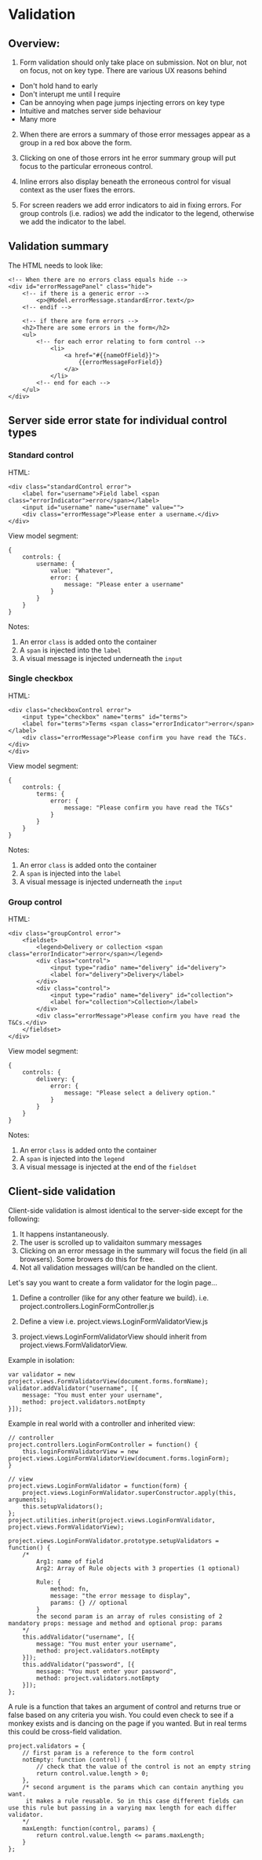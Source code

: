 # Validation

## Overview:

1. Form validation should only take place on submission. Not on blur, not on focus, not on key type. There are various UX reasons behind

* Don't hold hand to early
* Don't interupt me until I require
* Can be annoying when page jumps injecting errors on key type
* Intuitive and matches server side behaviour
* Many more

2. When there are errors a summary of those error messages appear as a group in a red box above the form.

3. Clicking on one of those errors int he error summary group will put focus to the particular erroneous control.

4. Inline errors also display beneath the erroneous control for visual context as the user fixes the errors.

5. For screen readers we add error indicators to aid in fixing errors. For group controls (i.e. radios) we add the indicator to the legend, otherwise we add the indicator to the label.

## Validation summary

The HTML needs to look like:

	<!-- When there are no errors class equals hide -->
	<div id="errorMessagePanel" class="hide">
		<!-- if there is a generic error -->
			<p>@Model.errorMessage.standardError.text</p>
		<!-- endif -->

		<!-- if there are form errors -->
		<h2>There are some errors in the form</h2>
		<ul>
			<!-- for each error relating to form control -->
				<li>
					<a href="#{{nameOfField}}">
						{{errorMessageForField}}
					</a>
				</li>
			<!-- end for each -->
		</ul>
	</div>

## Server side error state for individual control types

### Standard control

HTML:

	<div class="standardControl error">
		<label for="username">Field label <span class="errorIndicator">error</span></label>
		<input id="username" name="username" value="">
		<div class="errorMessage">Please enter a username.</div>
	</div>

View model segment:

	{
		controls: {
			username: {
				value: "Whatever",
				error: {
					message: "Please enter a username"
				}
			}
		}
	}

Notes:

1. An error `class` is added onto the container
2. A `span` is injected into the `label`
3. A visual message is injected underneath the `input`

### Single checkbox

HTML:

	<div class="checkboxControl error">
		<input type="checkbox" name="terms" id="terms">
		<label for="terms">Terms <span class="errorIndicator">error</span></label>
		<div class="errorMessage">Please confirm you have read the T&Cs.</div>
	</div>

View model segment:

	{
		controls: {
			terms: {
				error: {
					message: "Please confirm you have read the T&Cs"
				}
			}
		}
	}

Notes:

1. An error `class` is added onto the container
2. A `span` is injected into the `label`
3. A visual message is injected underneath the `input`

### Group control

HTML:

	<div class="groupControl error">
		<fieldset>
			<legend>Delivery or collection <span class="errorIndicator">error</span></legend>
			<div class="control">
				<input type="radio" name="delivery" id="delivery">
				<label for="delivery">Delivery</label>
			</div>
			<div class="control">
				<input type="radio" name="delivery" id="collection">
				<label for="collection">Collection</label>
			</div>
			<div class="errorMessage">Please confirm you have read the T&Cs.</div>
		</fieldset>
	</div>

View model segment:

	{
		controls: {
			delivery: {
				error: {
					message: "Please select a delivery option."
				}
			}
		}
	}

Notes:

1. An error `class` is added onto the container
2. A `span` is injected into the `legend`
3. A visual message is injected at the end of the `fieldset`

## Client-side validation

Client-side validation is almost identical to the server-side except for the following:

1. It happens instantaneously.
2. The user is scrolled up to validaiton summary messages
3. Clicking on an error message in the summary will focus the field (in all browsers). Some browers do this for free.
4. Not all validation messages will/can be handled on the client.

Let's say you want to create a form validator for the login page...

1. Define a controller (like for any other feature we build). i.e. project.controllers.LoginFormController.js

2. Define a view i.e. project.views.LoginFormValidatorView.js

3. project.views.LoginFormValidatorView should inherit from project.views.FormValidatorView.

Example in isolation:

	var validator = new project.views.FormValidatorView(document.forms.formName);
	validator.addValidator("username", [{
        message: "You must enter your username",
        method: project.validators.notEmpty
    }]);

Example in real world with a controller and inherited view:

	// controller
	project.controllers.LoginFormController = function() {
		this.loginFormValidatorView = new project.views.LoginFormValidatorView(document.forms.loginForm);
	}

	// view
	project.views.LoginFormValidator = function(form) {
	    project.views.LoginFormValidator.superConstructor.apply(this, arguments);
	    this.setupValidators();
	};
	project.utilities.inherit(project.views.LoginFormValidator, project.views.FormValidatorView);

	project.views.LoginFormValidator.prototype.setupValidators = function() {
		/*
			Arg1: name of field
			Arg2: Array of Rule objects with 3 properties (1 optional)

			Rule: {
				method: fn,
				message: "the error message to display",
				params: {} // optional
			}
			the second param is an array of rules consisting of 2 mandatory props: message and method and optional prop: params
		*/
	    this.addValidator("username", [{
	        message: "You must enter your username",
	        method: project.validators.notEmpty
	    }]);
	    this.addValidator("password", [{
	        message: "You must enter your password",
	        method: project.validators.notEmpty
	    }]);
	};

A rule is a function that takes an argument of control and returns true or false based on any criteria you wish. You could even check to see if a monkey exists and is dancing on the page if you wanted. But in real terms this could be cross-field validation.

	project.validators = {
		// first param is a reference to the form control
	    notEmpty: function (control) {
	    	// check that the value of the control is not an empty string
	        return control.value.length > 0;
	    },
	    /* second argument is the params which can contain anything you want.
	     it makes a rule reusable. So in this case different fields can use this rule but passing in a varying max length for each differ validator.
	    */
	    maxLength: function(control, params) {
	        return control.value.length <= params.maxLength;
	    }
	};